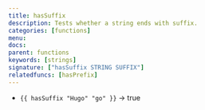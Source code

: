 ```yaml
---
title: hasSuffix
description: Tests whether a string ends with suffix.
categories: [functions]
menu:
docs:
parent: functions
keywords: [strings]
signature: ["hasSuffix STRING SUFFIX"]
relatedfuncs: [hasPrefix]
---
```


* `{{ hasSuffix "Hugo" "go" }}` → true
